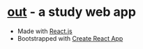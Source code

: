 # [out](https://out-app.netlify.app/) - a study web app

- Made with [React.js](https://react.dev/)
- Bootstrapped with [Create React App](https://github.com/facebook/create-react-app)
